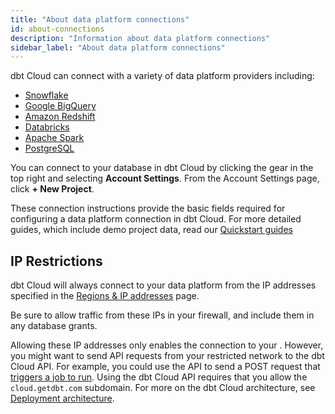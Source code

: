 ```yaml
---
title: "About data platform connections"
id: about-connections
description: "Information about data platform connections"
sidebar_label: "About data platform connections"
---
```

dbt Cloud can connect with a variety of data platform providers including: 

- [Snowflake](/docs/cloud/connect-data-platform/connect-snowflake)
- [Google BigQuery](/docs/cloud/connect-data-platform/connect-bigquery)
- [Amazon Redshift](/docs/cloud/connect-data-platform/connect-redshift-postgresql-alloydb) 
- [Databricks](/docs/cloud/connect-data-platform/connect-databricks) 
- [Apache Spark](/docs/cloud/connect-data-platform/connect-apache-spark) 
- [PostgreSQL](/docs/cloud/connect-data-platform/connect-redshift-postgresql-alloydb)

You can connect to your database in dbt Cloud by clicking the gear in the top right and selecting **Account Settings**. From the Account Settings page, click **+ New Project**.

<Lightbox src="/img/docs/dbt-cloud/cloud-configuring-dbt-cloud/choose-a-connection.png" title="Choose a connection"/>

These connection instructions provide the basic fields required for configuring a data platform connection in dbt Cloud. For more detailed guides, which include demo project data, read our [Quickstart guides](https://docs.getdbt.com/docs/quickstarts/overview)

## IP Restrictions

dbt Cloud will always connect to your data platform from the IP addresses specified in the [Regions & IP addresses](/docs/cloud/about-cloud/regions-ip-addresses) page.

Be sure to allow traffic from these IPs in your firewall, and include them in any database grants.

Allowing these IP addresses only enables the connection to your <Term id="data-warehouse" />. However, you might want to send API requests from your restricted network to the dbt Cloud API.  For example, you could use the API to send a POST request that [triggers a job to run](https://docs.getdbt.com/dbt-cloud/api-v2#operation/triggerRun). Using the dbt Cloud API requires that you allow the `cloud.getdbt.com` subdomain. For more on the dbt Cloud architecture, see [Deployment architecture](/docs/cloud/about-cloud/architecture).
